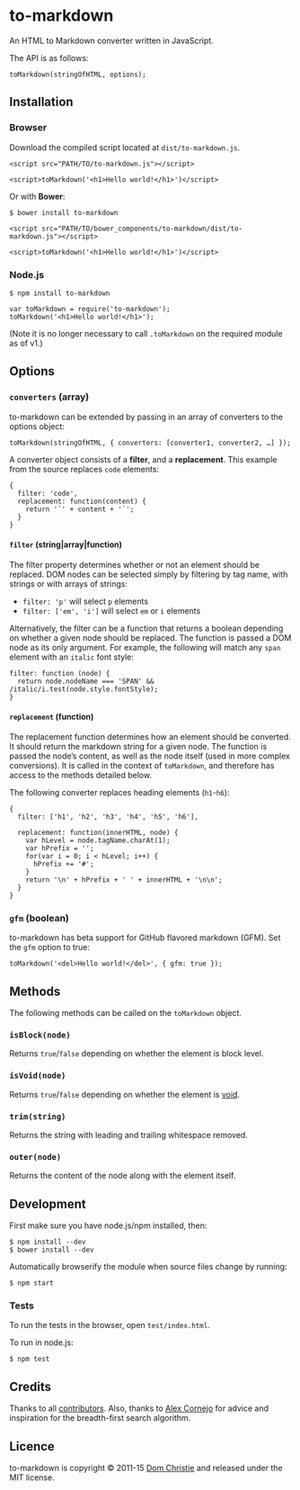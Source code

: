 # to-markdown

An HTML to Markdown converter written in JavaScript.

The API is as follows:

    toMarkdown(stringOfHTML, options);

## Installation

### Browser

Download the compiled script located at `dist/to-markdown.js`.

    <script src="PATH/TO/to-markdown.js"></script>

    <script>toMarkdown('<h1>Hello world!</h1>')</script>

Or with **Bower**:

    $ bower install to-markdown

    <script src="PATH/TO/bower_components/to-markdown/dist/to-markdown.js"></script>

    <script>toMarkdown('<h1>Hello world!</h1>')</script>

### Node.js

    $ npm install to-markdown

    var toMarkdown = require('to-markdown');
    toMarkdown('<h1>Hello world!</h1>');

(Note it is no longer necessary to call `.toMarkdown` on the required module as of v1.)

## Options

### `converters` (array)

to-markdown can be extended by passing in an array of converters to the options object:

    toMarkdown(stringOfHTML, { converters: [converter1, converter2, …] });

A converter object consists of a **filter**, and a **replacement**. This example from the source replaces `code` elements:

    {
      filter: 'code',
      replacement: function(content) {
        return '`' + content + '`';
      }
    }

#### `filter` (string|array|function)

The filter property determines whether or not an element should be replaced. DOM nodes can be selected simply by filtering by tag name, with strings or with arrays of strings:

* `filter: 'p'` will select `p` elements
* `filter: ['em', 'i']` will select `em` or `i` elements

Alternatively, the filter can be a function that returns a boolean depending on whether a given node should be replaced. The function is passed a DOM node as its only argument. For example, the following will match any `span` element with an `italic` font style:

    filter: function (node) {
      return node.nodeName === 'SPAN' && /italic/i.test(node.style.fontStyle);
    }

#### `replacement` (function)

The replacement function determines how an element should be converted. It should return the markdown string for a given node. The function is passed the node’s content, as well as the node itself (used in more complex conversions). It is called in the context of `toMarkdown`, and therefore has access to the methods detailed below.

The following converter replaces heading elements (`h1`-`h6`):

    {
      filter: ['h1', 'h2', 'h3', 'h4', 'h5', 'h6'],

      replacement: function(innerHTML, node) {
        var hLevel = node.tagName.charAt(1);
        var hPrefix = '';
        for(var i = 0; i < hLevel; i++) {
          hPrefix += '#';
        }
        return '\n' + hPrefix + ' ' + innerHTML + '\n\n';
      }
    }

### `gfm` (boolean)

to-markdown has beta support for GitHub flavored markdown (GFM). Set the `gfm` option to true:

    toMarkdown('<del>Hello world!</del>', { gfm: true });

## Methods

The following methods can be called on the `toMarkdown` object.

### `isBlock(node)`

Returns `true`/`false` depending on whether the element is block level.

### `isVoid(node)`

Returns `true`/`false` depending on whether the element is [void](http://www.w3.org/TR/html-markup/syntax.html#syntax-elements).

### `trim(string)`

Returns the string with leading and trailing whitespace removed.

### `outer(node)`

Returns the content of the node along with the element itself.

## Development

First make sure you have node.js/npm installed, then:

    $ npm install --dev
    $ bower install --dev

Automatically browserify the module when source files change by running:

    $ npm start

### Tests

To run the tests in the browser, open `test/index.html`.

To run in node.js:

    $ npm test

## Credits

Thanks to all [contributors](https://github.com/domchristie/to-markdown/graphs/contributors). Also, thanks to [Alex Cornejo](https://github.com/acornejo) for advice and inspiration for the breadth-first search algorithm.

## Licence

to-markdown is copyright &copy; 2011-15 [Dom Christie](http://domchristie.co.uk) and released under the MIT license.